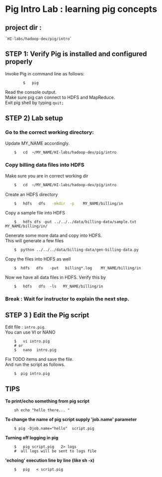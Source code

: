 # Pig Intro Lab : learning pig concepts

## project dir : 
    `HI-labs/hadoop-dev/pig/intro`

## STEP 1: Verify Pig is installed and configured properly
Invoke Pig in command line as follows:
```
        $   pig
```
Read the console output.  
Make sure pig can connect to HDFS and MapReduce.  
Exit pig shell by typing    `quit;`


## STEP 2)  Lab setup

### Go to the correct working directory:
Update MY_NAME accordingly.
```bash
    $   cd  ~/MY_NAME/HI-labs/hadoop-dev/pig/intro
```

### Copy billing data files into HDFS
Make sure you are in correct working dir
```bash
    $   cd  ~/MY_NAME/HI-labs/hadoop-dev/pig/intro
```

Create an HDFS directory
```bash
    $   hdfs   dfs   -mkdir  -p    MY_NAME/billing/in
```

Copy a sample file into HDFS
```
    $   hdfs dfs -put ../../../data/billing-data/sample.txt    MY_NAME/billing/in/
```


Generate some more data and copy into HDFS.   
This will generate a few files
```
    $  python ../../../data/billing-data/gen-billing-data.py
```


Copy the files into HDFS as well
```
    $  hdfs   dfs   -put   billing*.log    MY_NAME/billing/in
```

Now we have all data files in HDFS.  Verify this by
```
    $   hdfs   dfs  -ls   MY_NAME/billing/in
```


### Break : Wait for instructor to explain the next step.

## STEP 3 )  Edit the Pig script
Edit file :    `intro.pig`.  
You can use VI or NANO
```
    $   vi intro.pig
    # or
    $   nano  intro.pig
```
Fix TODO items and save the file.   
And run the script as follows.

```bash
    $  pig intro.pig
```

## TIPS

**To print/echo something from pig script**
```pig
    sh echo "hello there... "
```

**To change the name of pig script supply 'job.name' parameter** 
```
    $ pig -Djob.name="hello"  script.pig
```

**Turning off logging in pig** 
```
    $   pig script.pig   2> logs
    #  all logs will be sent to logs file
```
**'echoing' execution line by line   (like sh -x)** 
```
    $   pig   < script.pig
```
